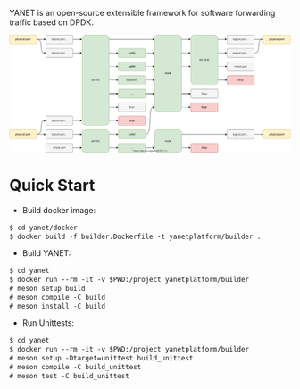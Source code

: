 YANET is an open-source extensible framework for software forwarding traffic based on DPDK.

<img alt="YANET — software forwarding traffic" src="flows.svg" />

# Quick Start
- Build docker image:
```
$ cd yanet/docker
$ docker build -f builder.Dockerfile -t yanetplatform/builder .
```

- Build YANET:
```
$ cd yanet
$ docker run --rm -it -v $PWD:/project yanetplatform/builder
# meson setup build
# meson compile -C build
# meson install -C build
```

- Run Unittests:
```
$ cd yanet
$ docker run --rm -it -v $PWD:/project yanetplatform/builder
# meson setup -Dtarget=unittest build_unittest
# meson compile -C build_unittest
# meson test -C build_unittest
```
